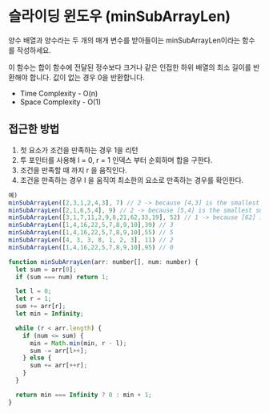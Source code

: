 # 슬라이딩 윈도우 (minSubArrayLen)

양수 배열과 양수라는 두 개의 매개 변수를 받아들이는 minSubArrayLen이라는 함수를 작성하세요.

이 함수는 합이 함수에 전달된 정수보다 크거나 같은 인접한 하위 배열의 최소 길이를 반환해야 합니다. 값이 없는 경우 0을 반환합니다.

- Time Complexity - O(n)
- Space Complexity - O(1)

## 접근한 방법

1. 첫 요소가 조건을 만족하는 경우 1을 리턴
1. 투 포인터를 사용해 l = 0, r = 1 인덱스 부터 순회하며 합을 구한다.
1. 조건을 만족할 때 까지 r 을 움직인다.
1. 조건을 만족하는 경우 l 을 움직여 최소한의 요소로 만족하는 경우를 확인한다.

```javascript
예)
minSubArrayLen([2,3,1,2,4,3], 7) // 2 -> because [4,3] is the smallest subarray
minSubArrayLen([2,1,6,5,4], 9) // 2 -> because [5,4] is the smallest subarray
minSubArrayLen([3,1,7,11,2,9,8,21,62,33,19], 52) // 1 -> because [62] is greater than 52
minSubArrayLen([1,4,16,22,5,7,8,9,10],39) // 3
minSubArrayLen([1,4,16,22,5,7,8,9,10],55) // 5
minSubArrayLen([4, 3, 3, 8, 1, 2, 3], 11) // 2
minSubArrayLen([1,4,16,22,5,7,8,9,10],95) // 0

function minSubArrayLen(arr: number[], num: number) {
  let sum = arr[0];
  if (sum === num) return 1;

  let l = 0;
  let r = 1;
  sum += arr[r];
  let min = Infinity;

  while (r < arr.length) {
    if (num <= sum) {
      min = Math.min(min, r - l);
      sum -= arr[l++];
    } else {
      sum += arr[++r];
    }
  }

  return min === Infinity ? 0 : min + 1;
}
```
